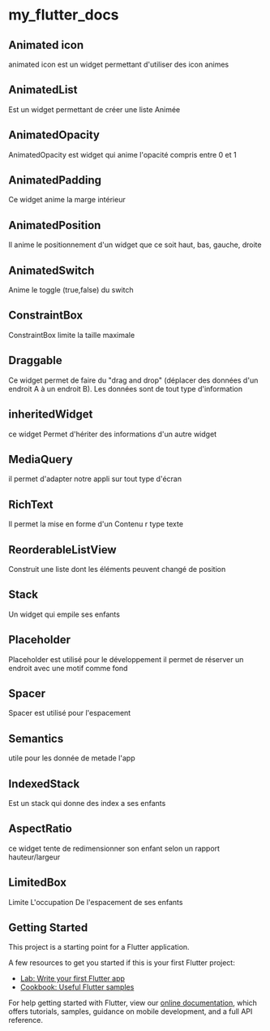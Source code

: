 # my_flutter_docs

## Animated icon
animated icon est un widget permettant d'utiliser des icon animes

## AnimatedList
Est un widget permettant de créer une liste Animée 

## AnimatedOpacity 
AnimatedOpacity est widget qui anime l'opacité compris entre 0 et 1


## AnimatedPadding
Ce widget anime la marge intérieur 

## AnimatedPosition
Il anime le positionnement d'un widget que ce soit haut, bas, gauche, droite 

## AnimatedSwitch
Anime le toggle (true,false) du switch


## ConstraintBox 
ConstraintBox limite la taille maximale 


## Draggable
Ce widget permet de faire du "drag and drop" (déplacer des données d'un endroit A à un endroit B). Les données sont de tout type d'information


## inheritedWidget 
ce widget Permet d'hériter des informations d'un autre widget 


## MediaQuery 
il permet d'adapter notre appli sur tout type d'écran 

## RichText
Il permet la mise en forme d'un Contenu r type texte 

## ReorderableListView 
Construit une liste dont les éléments peuvent changé de position 

## Stack 
Un widget qui empile ses enfants 


## Placeholder
Placeholder est utilisé pour le développement il permet de réserver un endroit avec une motif comme fond


## Spacer
Spacer est utilisé pour l'espacement 

## Semantics 
utile pour les donnée de metade l'app


## IndexedStack
Est un stack qui donne des index a ses enfants 


## AspectRatio
ce widget tente de redimensionner son enfant selon un rapport hauteur/largeur

## LimitedBox
Limite L'occupation De l'espacement  de ses enfants


## Getting Started

This project is a starting point for a Flutter application.

A few resources to get you started if this is your first Flutter project:

- [Lab: Write your first Flutter app](https://flutter.dev/docs/get-started/codelab)
- [Cookbook: Useful Flutter samples](https://flutter.dev/docs/cookbook)

For help getting started with Flutter, view our
[online documentation](https://flutter.dev/docs), which offers tutorials,
samples, guidance on mobile development, and a full API reference.
